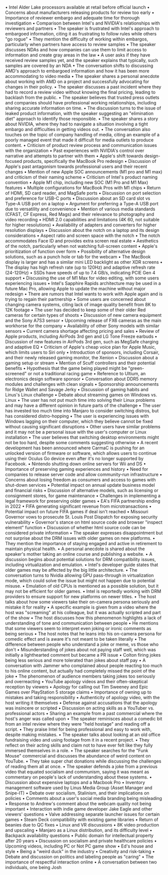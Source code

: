 • Intel Alder Lake processors available at retail before official launch
• Concerns about manufacturers releasing products for review too early
• Importance of reviewer embargo and adequate time for thorough investigation
• Comparison between Intel's and NVIDIA's relationships with reviewers and partners
• The speaker is frustrated with Intel's approach to embargoed information, citing it as frustrating to follow rules while others "go rogue"
• They mention the difficulty of working within embargos, particularly when partners have access to review samples
• The speaker discusses NDAs and how companies can use them to limit access to information and create gray areas in the law
• A user asks if they have received review samples yet, and the speaker explains that typically, such samples are covered by an NDA
• The conversation shifts to discussing AMD's approach to embargoed information and how it has been more accommodating to video media
• The speaker shares a personal anecdote about working with AMD on a project and successfully advocating for changes in their policy.
• The speaker discusses a past incident where they had to record a review video without knowing the final pricing, leading to backlash from the public.
• The speaker believes that trusted press outlets and companies should have professional working relationships, including sharing accurate information on time.
• The discussion turns to the issue of leaked product information, with the speaker suggesting an "elimination diet" approach to identify those responsible.
• The speaker shares a story about NVIDIA, where they had to navigate a situation involving a tight embargo and difficulties in getting videos out.
• The conversation also touches on the topic of company handling of media, citing an example of a poorly managed event that made it difficult for media outlets to produce content.
• Criticism of product review process and communication issues with the organization
• Past experiences with NVIDIA's control over narrative and attempts to partner with them
• Apple's shift towards design-focused products, specifically the MacBook Pro redesign
• Discussion of Apple's past antagonism towards professional users and their recent changes
• Mention of new Apple SOC announcements (M1 pro and M1 max) and criticism of their naming scheme
• Criticism of Intel's product naming convention
• Apple M1 chip, including new SOC (M1 Pro and M1 Max) features
• Multiple configurations for MacBook Pros with M1 chips
• Return of HDMI, SD card reader, and MagSafe ports
• Discussion on port selection and preference for USB-C ports
• Discussion about an SD card slot vs Type-A USB port on a laptop
• Argument for preferring a Type-A USB port due to versatility and convenience
• Mention of various media standards (CFAST, CF Express, Red Mags) and their relevance to photography and video recording
• HDMI 2.0 capabilities and limitations (4K 60, not suitable for higher resolutions)
• Availability of adapters and converters for higher resolution displays
• Discussion about the notch on a laptop and its design considerations
• Aspect ratio and screen space with the notch
• The notch accommodates Face ID and provides extra screen real estate
• Aesthetics of the notch, particularly when not watching full-screen content
• Apple's prioritization of function over form
• Possibility of alternative design solutions, such as a punch hole or tab for the webcam
• The MacBook display is larger and has a similar mini LED backlight as other XDR screens
• The display has high refresh rate (up to 120Hz) and adaptive refresh rate (24-120Hz)
• SSDs have speeds of up to 7.4 GB/s, indicating PCIE Gen 4 support
• Discussing the use of M1 Max for video editing, with some users experiencing issues
• Intel's Sapphire Rapids architecture may be used in a future Mac Pro, allowing Apple to update the machine without major redesign
• There are rumors that Intel wants to work with Apple again and is trying to regain their partnership
• Some users are concerned about changing camera systems, citing lack of image quality benefit from 8K to 12K footage
• The user has decided to keep some of their older Red cameras for certain types of shoots
• Discussion of new camera equipment and the Sony A7S3 sensor
• Upcoming release of FX6 cameras as the main workhorse for the company
• Availability of other Sony models with similar sensors
• Current camera shortage affecting pricing and sales
• Review of Apple products, including AirPods 3rd gen and LG Tone Freeze earbuds
• Discussion of new features in AirPods 3rd gen, such as MegSafe charging and adaptive EQ
• Criticism of Apple's cheap voice plan for Apple Music, which limits users to Siri only
• Introduction of sponsors, including Corsair, and their newly released gaming monitor, the Xenion
• Discussion about a gaming setup or stream
• Mention of Scuff controllers and their potential benefits
• Hypothesis that the game being played might be "green-screened" or not a traditional racing game
• Reference to Ultium, an electronics design software sponsor
• Conversation about DDR5 memory modules and challenges with clean signals
• Sponsorship announcements for Ridge Wallet and Savage Jerky
• Discussion of gaming habits and Linus's Linux challenge
• Debate about streaming games on Windows vs. Linux
• The user has not put much time into solving their Linux problems and may have a different opinion in future parts of the challenge
• The user has invested too much time into Manjaro to consider switching distros, but has considered distro-hopping
• The user is experiencing issues with Windows lagging on their computer, which they believe cannot be fixed without causing significant disruptions
• Other users have similar problems and it may not be a personal issue with the user's computer or Linux installation
• The user believes that switching desktop environments might not be too hard, despite some comments suggesting otherwise
• A recent development has been announced where CarmaC is pushing for an unlocked version of firmware or software, which allows users to continue using their Oculus Go device even after it's no longer supported by Facebook.
• Nintendo shutting down online servers for Wii and DS
• Importance of preserving gaming experiences and history
• Need for companies to release server code and allow community-run infrastructure
• Concerns about losing freedom as consumers and access to games with shut-down services
• Potential impact on annual update business model and financial risks
• Discussion of alternative models, such as licensing or consignment stores, for game maintenance
• Challenges in implementing a legal framework for preserving older games
• EA's FIFA partnership ending in 2022
• FIFA generating significant revenue from microtransactions
• Potential impact on future FIFA games if deal isn't reached
• Missouri Governor vows to prosecute St. Louis Post Dispatch for exposing security vulnerability
• Governor's stance on html source code and browser "inspect element" function
• Discussion of whether html source code can be considered private information
• The speaker expresses disappointment but not surprise about the DRM issues with older games on new platforms.
• They mention the importance of staying engaged and active in retirement to maintain physical health.
• A personal anecdote is shared about the speaker's mother taking an online course and publishing a website.
• A discussion begins about potential solutions for DRM compatibility issues, including virtualization and emulation.
• Intel's developer guide states that older games may be affected by the big little architecture.
• The conversation turns to Nvidia allowing GPU pass-through in virtualization mode, which could solve the issue but might not happen due to potential misuse.
• Emulation of old CPUs is mentioned as a possible solution, but it may not be efficient for older games.
• Intel is reportedly working with DRM providers to ensure support for new platforms on newer titles.
• The host talks about how some viewers take their on-camera persona seriously and mistake it for reality
• A specific example is given from a video where the host was "screaming" at his colleague, but it was actually scripted and part of the show
• The host discusses how this phenomenon highlights a lack of understanding of tone and communication between people
• He mentions that some viewers seem to interpret even joking or ironic comments as being serious
• The host notes that he leans into his on-camera persona for comedic effect and is aware it's not meant to be taken literally
• The difference between people who understand a joke or meme, vs those who don't
• Misunderstanding of jokes about not paying staff well, which was initially a lighthearted comment but became a PR issue
• Colton firing jokes being less serious and more tolerated than jokes about staff pay
• A conversation with Jammer who complained about people reacting too much to his online content, but actually had completely missed the point of the joke
• The phenomenon of audience members taking jokes too seriously and overreacting
• YouTube apology videos and their often-skeptical reception by viewers
• Apology for calling out Tim Sweeney and Epic Games over PlayStation 5 storage claims
• Importance of owning up to mistakes and taking responsibility
• Authenticity of apology video, with the host writing it themselves
• Defense against accusations that the apology was insincere or scripted
• Discussion on acting skills as a YouTuber vs. professional actors
• Sharing an example from a past commercial where the host's anger was called upon
• The speaker reminisces about a comedic bit from an intel review where they were "held hostage" and reading off a script.
• They praise Intel for being professional and easy to work with, despite making mistakes.
• The speaker talks about looking at an old office fundraising video and using footage from it in a recent project.
• They reflect on their acting skills and claim not to have ever felt like they fully immersed themselves in a role.
• The speaker searches for the "Funk Mouse" commercial and discusses the abundance of weird content on YouTube.
• They take super chat donations while discussing the challenges of reading them all at once.
• The speaker defends a joke from a previous video that equated socialism and communism, saying it was meant as commentary on people's lack of understanding about these systems.
• Discussion about expensive laptops and a Macbook Pro
• Inventory management software used by Linus Media Group (Asset Manager and Snipe-IT)
• Debate over socialism, Stalinism, and their implications on policies
• Comments about a user's social media branding being misleading
• Response to Andrew's comment about the webcam quality not being important
• Interaction with indie game developer Jake Eagle and other viewers' questions
• Valve addressing separate launcher issues for certain games
• Steam Deck compatibility with existing game libraries
• Return of beanies due to QC fixes
• Linux and VR discussions
• 8K video production and upscaling
• Manjaro as a Linux distribution, and its difficulty level
• Backpack availability questions
• Public domain for intellectual property after 20 years
• Discussion on socialism and private healthcare policies
• Upcoming videos, including PC or Not PC game show
• Ed's house and style
• Being a "weird duck" in the industry
• Creativity and risk-taking
• Debate and discussion on politics and labeling people as "caring"
• The importance of respectful interaction online
• A conversation between two individuals, one being Josh